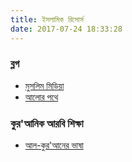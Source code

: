 ```yaml
---
title: ইসলামিক রিসোর্স
date: 2017-07-24 18:33:28
---
```

### ব্লগ
- [মুসলিম মিডিয়া](http://www.muslimmedia.info/)
- [আলোর পথে](https://alorpothe.wordpress.com/)

### কুর'আনিক আরবি শিক্ষা
- [আল-কুর'আনের ভাষা](http://www.alquranervasha.com/)  
